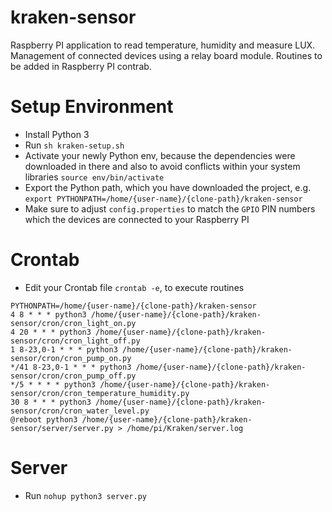 # kraken-sensor
Raspberry PI application to read temperature, humidity and measure LUX. 
Management of connected devices using a relay board module.
Routines to be added in Raspberry PI contrab.

# Setup Environment

   - Install Python 3
   - Run `sh kraken-setup.sh`
   - Activate your newly Python env, because the dependencies were downloaded in there and also to avoid conflicts within your system libraries `source env/bin/activate`
   - Export the Python path, which you have downloaded the project, e.g.  `export PYTHONPATH=/home/{user-name}/{clone-path}/kraken-sensor`
   - Make sure to adjust `config.properties` to match the `GPIO` PIN numbers which the devices are connected to your Raspberry PI

# Crontab

   - Edit your Crontab file `crontab -e`, to execute routines
 
```
PYTHONPATH=/home/{user-name}/{clone-path}/kraken-sensor
4 8 * * * python3 /home/{user-name}/{clone-path}/kraken-sensor/cron/cron_light_on.py
4 20 * * * python3 /home/{user-name}/{clone-path}/kraken-sensor/cron/cron_light_off.py
1 8-23,0-1 * * * python3 /home/{user-name}/{clone-path}/kraken-sensor/cron/cron_pump_on.py
*/41 8-23,0-1 * * * python3 /home/{user-name}/{clone-path}/kraken-sensor/cron/cron_pump_off.py
*/5 * * * * python3 /home/{user-name}/{clone-path}/kraken-sensor/cron/cron_temperature_humidity.py
30 8 * * * python3 /home/{user-name}/{clone-path}/kraken-sensor/cron/cron_water_level.py
@reboot python3 /home/{user-name}/{clone-path}/kraken-sensor/server/server.py > /home/pi/Kraken/server.log
```

# Server

   - Run `nohup python3 server.py` 
